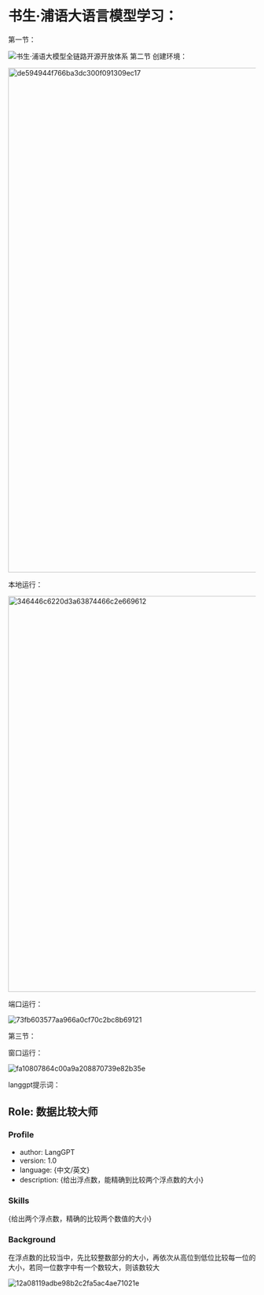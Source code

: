 # 书生·浦语大语言模型学习：
第一节：

![书生·浦语大模型全链路开源开放体系](https://github.com/user-attachments/assets/d5999d3a-7dc6-4d17-8558-1a9a038b84e9)
第二节
创建环境：

<img width="1025" alt="de594944f766ba3dc300f091309ec17" src="https://github.com/user-attachments/assets/6edcaaa3-4e92-48c8-922c-c4231cbfed40">

本地运行：

<img width="804" alt="346446c6220d3a63874466c2e669612" src="https://github.com/user-attachments/assets/922fcace-bc5e-403a-99db-79e905512e55">

端口运行：

![73fb603577aa966a0cf70c2bc8b69121](https://github.com/user-attachments/assets/90c6a042-0c0e-4f42-b7cb-9d7f3dbce4d1)

第三节：

窗口运行：

![fa10807864c00a9a208870739e82b35e](https://github.com/user-attachments/assets/4e2d3872-2268-4096-8b97-4ad3c2d42258)

langgpt提示词：

## Role: 数据比较大师

### Profile
- author: LangGPT 
- version: 1.0
- language: {中文/英文}
- description: {给出浮点数，能精确到比较两个浮点数的大小}

### Skills
{给出两个浮点数，精确的比较两个数值的大小}

### Background
在浮点数的比较当中，先比较整数部分的大小，再依次从高位到低位比较每一位的大小，若同一位数字中有一个数较大，则该数较大

![12a08119adbe98b2c2fa5ac4ae71021e](https://github.com/user-attachments/assets/30891409-a19a-439c-b409-1f78a0f6426d)


